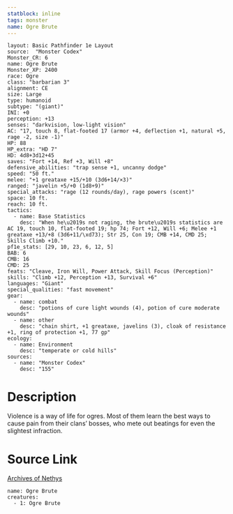 ```yaml
---
statblock: inline
tags: monster
name: Ogre Brute
---
```

```statblock
layout: Basic Pathfinder 1e Layout
source:  "Monster Codex"
Monster_CR: 6
name: Ogre Brute
Monster_XP: 2400
race: Ogre
class: "barbarian 3"
alignment: CE
size: Large
type: humanoid
subtype: "(giant)"
INI: +0
perception: +13
senses: "darkvision, low-light vision"
AC: "17, touch 8, flat-footed 17 (armor +4, deflection +1, natural +5, rage -2, size -1)"
HP: 88
HP_extra: "HD 7"
HD: 4d8+3d12+45
saves: "Fort +14, Ref +3, Will +8"
defensive_abilities: "trap sense +1, uncanny dodge"
speed: "50 ft."
melee: "+1 greataxe +15/+10 (3d6+14/×3)"
ranged: "javelin +5/+0 (1d8+9)"
special_attacks: "rage (12 rounds/day), rage powers (scent)"
space: 10 ft.
reach: 10 ft.
tactics:
  - name: Base Statistics
    desc: "When he\u2019s not raging, the brute\u2019s statistics are AC 19, touch 10, flat-footed 19; hp 74; Fort +12, Will +6; Melee +1 greataxe +13/+8 (3d6+11/\xd73); Str 25, Con 19; CMB +14, CMD 25; Skills Climb +10."
pf1e_stats: [29, 10, 23, 6, 12, 5]
BAB: 6
CMB: 16
CMD: 25
feats: "Cleave, Iron Will, Power Attack, Skill Focus (Perception)"
skills: "Climb +12, Perception +13, Survival +6"
languages: "Giant"
special_qualities: "fast movement"
gear:
  - name: combat
    desc: "potions of cure light wounds (4), potion of cure moderate wounds"
  - name: other
    desc: "chain shirt, +1 greataxe, javelins (3), cloak of resistance +1, ring of protection +1, 77 gp"
ecology:
  - name: Environment
    desc: "temperate or cold hills"
sources:
  - name: "Monster Codex"
    desc: "155"
```
# Description
Violence is a way of life for ogres. Most of them learn the best ways to cause pain from their clans’ bosses, who mete out beatings for even the slightest infraction.
# Source Link
[Archives of Nethys](https://aonprd.com/MonsterDisplay.aspx?ItemName=Ogre%20Brute)
```encounter-table
name: Ogre Brute
creatures:
  - 1: Ogre Brute
```
